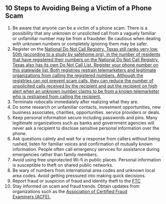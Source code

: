 ## 10 Steps to Avoiding Being a Victim of a Phone Scam

1.  Be aware that anyone can be a victim of a phone scam. There is a
    possibility that any unknown or unsolicited call from a vaguely
    familiar or unfamiliar number may be from a fraudster. Be cautious
    when dealing with unknown numbers or completely ignoring them may be
    safer.
2.  Register on the <ins>[National Do Not Call
    Registry](https://www.google.com/url?q=https://www.donotcall.gov/&sa=D&ust=1596882378634000&usg=AOvVaw265y6m8RUlmpWHs9sZq04_).
    Texas still ranks very low, 50th (according to a study by
    safehome.org), in the number of residents that have registered their
    numbers on the National Do Not Call Registry. Texas also has its own
    [Do Not Call
    List](https://www.google.com/url?q=https://www.texasnocall.com/&sa=D&ust=1596882378634000&usg=AOvVaw1tgD5OtnkT4HNqEyr0pCd5).
    [Register your phone
    number](https://www.google.com/url?q=https://www.texasnocall.com/&sa=D&ust=1596882378634000&usg=AOvVaw1tgD5OtnkT4HNqEyr0pCd5) on
    this statewide list. Both registries restrain telemarketers and
    legitimate organizations from calling the registered numbers.
    Although the registries can not prevent scam calls, they can reduce
    the number of unsolicited calls received by the recipient and put
    the recipient on high alert when an unknown number claims to be from
    a known telemarketer who is restrained from calling the recipient.</ins>
3.  Terminate robocalls immediately after realizing what they are.
4.  Do some research on unfamiliar contacts, investment opportunities,
    new business associates, charities, opportunities. service providers
    or deals.
5.  Keep personal information secure including passwords and pins. Many
    legitimate organizations such as banks and government agencies will
    never ask a recipient to disclose sensitive personal information
    over the phone.
6.  Ask questions calmly and wait for a response from callers without
    being rushed, listen for familiar voices and confirmation of
    mutually known information. People often call emergency services for
    assistance during emergencies rather than family members.
7.  Avoid using free unprotected Wi-fi in public places. Personal
    information is susceptible to theft on shared public networks.
8.  Be wary of numbers from international area codes and unknown local
    area codes. Avoid getting pressured into making quick decisions.
9.  Report fraud or suspicion of fraud and identity theft to
    the [FTC](https://www.google.com/url?q=https://www.ftc.gov/complaint&sa=D&ust=1596882378635000&usg=AOvVaw2NF63aMofZVYKAfyX-dq0X)
10. Stay informed on scam and fraud trends. Obtain updates from
    organizations such as the <ins>[Association of Certified Fraud
    Examiners](https://www.google.com/url?q=https://www.acfe.com/fraud-resources.aspx&sa=D&ust=1596882378635000&usg=AOvVaw1bqxtR4vSsLHc56esikuit) (ACFE).</ins>
